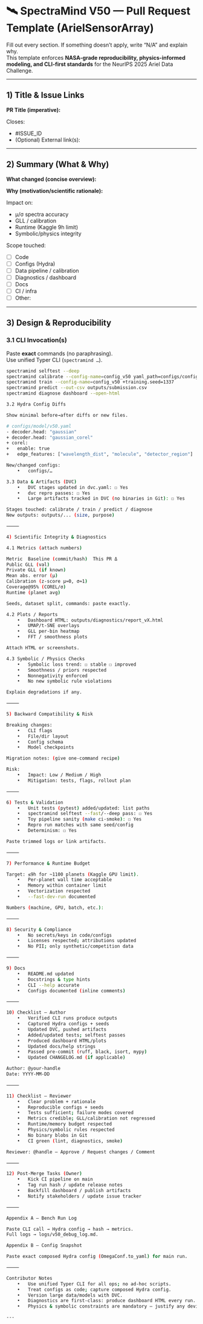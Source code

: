 
# 🛰️ SpectraMind V50 — Pull Request Template (ArielSensorArray)

Fill out every section. If something doesn’t apply, write “N/A” and explain why.  
This template enforces **NASA-grade reproducibility, physics-informed modeling, and CLI-first standards** for the NeurIPS 2025 Ariel Data Challenge.

---

## 1) Title & Issue Links
**PR Title (imperative):**

Closes:
- #ISSUE_ID
- (Optional) External link(s):

---

## 2) Summary (What & Why)
**What changed (concise overview):**

**Why (motivation/scientific rationale):**

Impact on:
- μ/σ spectra accuracy
- GLL / calibration
- Runtime (Kaggle 9h limit)
- Symbolic/physics integrity

Scope touched:
- [ ] Code
- [ ] Configs (Hydra)
- [ ] Data pipeline / calibration
- [ ] Diagnostics / dashboard
- [ ] Docs
- [ ] CI / infra
- [ ] Other:

---

## 3) Design & Reproducibility

### 3.1 CLI Invocation(s)
Paste **exact** commands (no paraphrasing).  
Use unified Typer CLI (`spectramind …`).

```bash
spectramind selftest --deep
spectramind calibrate --config-name=config_v50 yaml_path=configs/config_v50.yaml
spectramind train --config-name=config_v50 +training.seed=1337
spectramind predict --out-csv outputs/submission.csv
spectramind diagnose dashboard --open-html

3.2 Hydra Config Diffs

Show minimal before→after diffs or new files.

# configs/model/v50.yaml
- decoder.head: "gaussian"
+ decoder.head: "gaussian_corel"
+ corel:
+   enable: true
+   edge_features: ["wavelength_dist", "molecule", "detector_region"]

New/changed configs:
	•	configs/…

3.3 Data & Artifacts (DVC)
	•	DVC stages updated in dvc.yaml: ☐ Yes
	•	dvc repro passes: ☐ Yes
	•	Large artifacts tracked in DVC (no binaries in Git): ☐ Yes

Stages touched: calibrate / train / predict / diagnose
New outputs: outputs/... (size, purpose)

⸻

4) Scientific Integrity & Diagnostics

4.1 Metrics (attach numbers)

Metric	Baseline (commit/hash)	This PR	Δ
Public GLL (val)			
Private GLL (if known)			
Mean abs. error (μ)			
Calibration (z-score μ≈0, σ≈1)			
Coverage@95% (COREL/σ)			
Runtime (planet avg)			

Seeds, dataset split, commands: paste exactly.

4.2 Plots / Reports
	•	Dashboard HTML: outputs/diagnostics/report_vX.html
	•	UMAP/t-SNE overlays
	•	GLL per-bin heatmap
	•	FFT / smoothness plots

Attach HTML or screenshots.

4.3 Symbolic / Physics Checks
	•	Symbolic loss trend: ☐ stable ☐ improved
	•	Smoothness / priors respected
	•	Nonnegativity enforced
	•	No new symbolic rule violations

Explain degradations if any.

⸻

5) Backward Compatibility & Risk

Breaking changes:
	•	CLI flags
	•	File/dir layout
	•	Config schema
	•	Model checkpoints

Migration notes: (give one-command recipe)

Risk:
	•	Impact: Low / Medium / High
	•	Mitigation: tests, flags, rollout plan

⸻

6) Tests & Validation
	•	Unit tests (pytest) added/updated: list paths
	•	spectramind selftest --fast/--deep pass: ☐ Yes
	•	Toy pipeline sanity (make ci-smoke): ☐ Yes
	•	Repro run matches with same seed/config
	•	Determinism: ☐ Yes

Paste trimmed logs or link artifacts.

⸻

7) Performance & Runtime Budget

Target: ≤9h for ~1100 planets (Kaggle GPU limit).
	•	Per-planet wall time acceptable
	•	Memory within container limit
	•	Vectorization respected
	•	--fast-dev-run documented

Numbers (machine, GPU, batch, etc.):

⸻

8) Security & Compliance
	•	No secrets/keys in code/configs
	•	Licenses respected; attributions updated
	•	No PII; only synthetic/competition data

⸻

9) Docs
	•	README.md updated
	•	Docstrings & type hints
	•	CLI --help accurate
	•	Configs documented (inline comments)

⸻

10) Checklist — Author
	•	Verified CLI runs produce outputs
	•	Captured Hydra configs + seeds
	•	Updated DVC, pushed artifacts
	•	Added/updated tests; selftest passes
	•	Produced dashboard HTML/plots
	•	Updated docs/help strings
	•	Passed pre-commit (ruff, black, isort, mypy)
	•	Updated CHANGELOG.md (if applicable)

Author: @your-handle
Date: YYYY-MM-DD

⸻

11) Checklist — Reviewer
	•	Clear problem + rationale
	•	Reproducible configs + seeds
	•	Tests sufficient; failure modes covered
	•	Metrics credible; GLL/calibration not regressed
	•	Runtime/memory budget respected
	•	Physics/symbolic rules respected
	•	No binary blobs in Git
	•	CI green (lint, diagnostics, smoke)

Reviewer: @handle — Approve / Request changes / Comment

⸻

12) Post-Merge Tasks (Owner)
	•	Kick CI pipeline on main
	•	Tag run hash / update release notes
	•	Backfill dashboard / publish artifacts
	•	Notify stakeholders / update issue tracker

⸻

Appendix A — Bench Run Log

Paste CLI call → Hydra config → hash → metrics.
Full logs → logs/v50_debug_log.md.

Appendix B — Config Snapshot

Paste exact composed Hydra config (OmegaConf.to_yaml) for main run.

⸻

Contributor Notes
	•	Use unified Typer CLI for all ops; no ad-hoc scripts.
	•	Treat configs as code; capture composed Hydra config.
	•	Version large data/models with DVC.
	•	Diagnostics are first-class: produce dashboard HTML every run.
	•	Physics & symbolic constraints are mandatory — justify any deviation.

---
